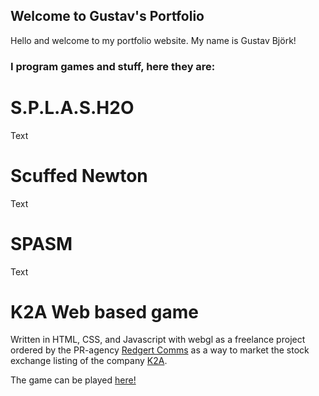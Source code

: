 ## Welcome to Gustav's Portfolio

Hello and welcome to my portfolio website. My name is Gustav Björk!

### I program games and stuff, here they are:

# S.P.L.A.S.H2O
Text

# Scuffed Newton
Text

# SPASM
Text

# K2A Web based game
Written in HTML, CSS, and Javascript with webgl as a freelance project ordered by the PR-agency [Redgert Comms](http://redgertcomms.com/ "Redgert Comms homepage") as a way to market the stock exchange listing of the company [K2A](https://www.k2a.se "K2A homepage").

The game can be played [here!](./K2A "K2A Game")
